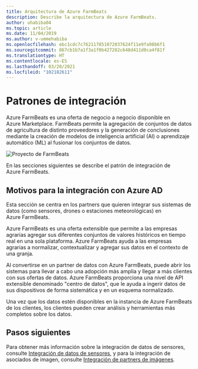 ```yaml
---
title: Arquitectura de Azure FarmBeats
description: Describe la arquitectura de Azure FarmBeats.
author: uhabiba04
ms.topic: article
ms.date: 11/04/2019
ms.author: v-ummehabiba
ms.openlocfilehash: ebc1cdc7c762117851072037624f11e9fa98b6f1
ms.sourcegitcommit: 867cb1b7a1f3a1f0b427282c648d411d0ca4f81f
ms.translationtype: HT
ms.contentlocale: es-ES
ms.lasthandoff: 03/20/2021
ms.locfileid: "102182611"
---
```

# <a name="integration-patterns"></a>Patrones de integración

Azure FarmBeats es una oferta de negocio a negocio disponible en Azure Marketplace. FarmBeats permite la agregación de conjuntos de datos de agricultura de distinto proveedores y la generación de conclusiones mediante la creación de modelos de inteligencia artificial (AI) o aprendizaje automático (ML) al fusionar los conjuntos de datos.

![Proyecto de FarmBeats](./media/architecture-for-farmbeats/farmbeats-architecture-1.png)

En las secciones siguientes se describe el patrón de integración de Azure FarmBeats.

## <a name="why-integrate-with-azure-farmbeats"></a>Motivos para la integración con Azure AD

Esta sección se centra en los partners que quieren integrar sus sistemas de datos (como sensores, drones o estaciones meteorológicas) en Azure FarmBeats.

Azure FarmBeats es una oferta extensible que permite a las empresas agrarias agregar sus diferentes conjuntos de valores históricos en tiempo real en una sola plataforma. Azure FarmBeats ayuda a las empresas agrarias a normalizar, contextualizar y agregar sus datos en el contexto de una granja.

Al convertirse en un partner de datos con Azure FarmBeats, puede abrir los sistemas para llevar a cabo una adopción más amplia y llegar a más clientes con sus ofertas de datos. Azure FarmBeats proporciona una nivel de API extensible denominado "centro de datos", que le ayuda a ingerir datos de sus dispositivos de forma sistemática y en un esquema normalizado.

Una vez que los datos estén disponibles en la instancia de Azure FarmBeats de los clientes, los clientes pueden crear análisis y herramientas más completos sobre los datos.

## <a name="next-steps"></a>Pasos siguientes

Para obtener más información sobre la integración de datos de sensores, consulte [Integración de datos de sensores](sensor-partner-integration-in-azure-farmbeats.md), y para la integración de asociados de imagen, consulte [Integración de partners de imágenes](imagery-partner-integration-in-azure-farmbeats.md).
